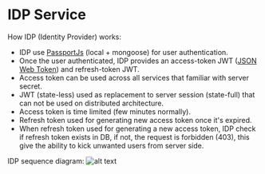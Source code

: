 # IDP Service
How IDP (Identity Provider) works:

* IDP use [PassportJs](http://www.passportjs.org/) (local + mongoose) for user authentication.
* Once the user authenticated, IDP provides an access-token JWT ([JSON Web Token](https://jwt.io/)) and refresh-token JWT.
* Access token can be used across all services that familiar with server secret.
* JWT (state-less) used as replacement to server session (state-full) that can not be used on distributed architecture.
* Access token is time limited (few minutes normally).
* Refresh token used for generating new access token once it's expired.
* When refresh token used for generating a new access token, IDP check if refresh token exists in DB, if not, the request is forbidden (403), this give the ability to kick unwanted users from server side.


IDP sequence diagram:
![alt text](design/TokensFlow.png)